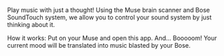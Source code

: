 Play music with just a thought! Using the Muse brain scanner and Bose SoundTouch system, we allow you to control your sound system by just thinking about it.

How it works:
Put on your Muse and open this app. And... Booooom! Your current mood will be translated into music blasted by your Bose.
